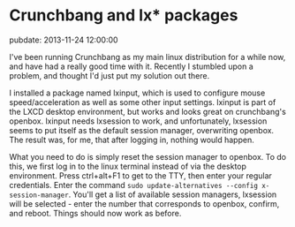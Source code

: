 # Crunchbang and lx* packages
pubdate: 2013-11-24 12:00:00

I've been running Crunchbang as my main linux distribution for a while now, and have had a really good time with it. Recently I stumbled upon a problem, and thought I'd just put my solution out there.

I installed a package named lxinput, which is used to configure mouse speed/acceleration as well as some other input settings. lxinput is part of the LXCD desktop environment, but works and looks great on crunchbang's openbox. lxinput needs lxsession to work, and unfortunately, lxsession seems to put itself as the default session manager, overwriting openbox. The result was, for me, that after logging in, nothing would happen.

What you need to do is simply reset the session manager to openbox. To do this, we first log in to the linux terminal instead of via the desktop environment. Press ctrl+alt+F1 to get to the TTY, then enter your regular credentials. Enter the command `sudo update-alternatives --config x-session-manager`. You'll get a list of available session managers, lxsession will be selected - enter the number that corresponds to openbox, confirm, and reboot. Things should now work as before.